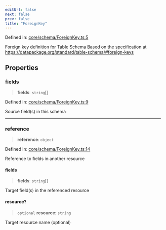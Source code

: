 ```yaml
---
editUrl: false
next: false
prev: false
title: "ForeignKey"
---
```


Defined in: [core/schema/ForeignKey.ts:5](https://github.com/datisthq/dpkit/blob/5891634de8175d14853313e208ffbae144fd78eb/core/schema/ForeignKey.ts#L5)

Foreign key definition for Table Schema
Based on the specification at https://datapackage.org/standard/table-schema/#foreign-keys

## Properties

### fields

> **fields**: `string`[]

Defined in: [core/schema/ForeignKey.ts:9](https://github.com/datisthq/dpkit/blob/5891634de8175d14853313e208ffbae144fd78eb/core/schema/ForeignKey.ts#L9)

Source field(s) in this schema

***

### reference

> **reference**: `object`

Defined in: [core/schema/ForeignKey.ts:14](https://github.com/datisthq/dpkit/blob/5891634de8175d14853313e208ffbae144fd78eb/core/schema/ForeignKey.ts#L14)

Reference to fields in another resource

#### fields

> **fields**: `string`[]

Target field(s) in the referenced resource

#### resource?

> `optional` **resource**: `string`

Target resource name (optional)
